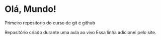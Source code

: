 # Olá, Mundo!
 Primeiro repositorio do curso de git e github

Repositório criado durante uma aula ao vivo
Essa  linha adicionei  pelo site.
